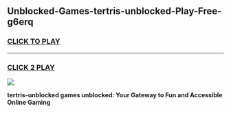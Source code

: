 
## Unblocked-Games-tertris-unblocked-Play-Free-g6erq
<h3>
<a href="https://premium76.site?title=tertris-unblocked&ref=21A">CLICK TO PLAY</a></h3>
<hr>

<h3>
<a href="https://premium76.site?title=tertris-unblocked&ref=21A">CLICK 2 PLAY</a>
  
</h3>

<a href="https://premium76.site?title=tertris-unblocked&ref=21A"><img src="https://clearcache.store/games.png"></a>


**tertris-unblocked games unblocked: Your Gateway to Fun and Accessible Online Gaming**

